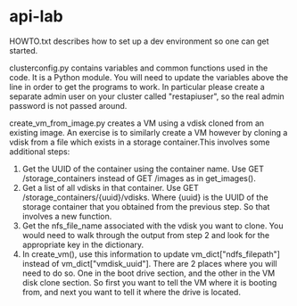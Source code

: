 # api-lab
HOWTO.txt describes how to set up a dev environment so one can get started.

clusterconfig.py contains variables and common functions used in the code. It is a Python module. You will need to update the variables above the line in order to get the programs to work. In particular please create a separate admin user on your cluster called "restapiuser", so the real admin password is not passed around.

create_vm_from_image.py creates a VM using a vdisk cloned from an existing image. An exercise is to similarly create a VM however by cloning a vdisk from a file which exists in a storage container.This involves some additional steps:
1. Get the UUID of the container using the container name. Use GET /storage_containers instead of GET /images as in get_images().
2. Get a list of all vdisks in that container. Use GET /storage_containers/{uuid}/vdisks. Where {uuid} is the UUID of the storage container that you obtained from the previous step. So that involves a new function.
3. Get the nfs_file_name associated with the vdisk you want to clone. You would need to walk through the output from step 2 and look for the appropriate key in the dictionary.
4. In create_vm(), use this information to update vm_dict["ndfs_filepath"] instead of vm_dict["vmdisk_uuid"]. There are 2 places where you will need to do so. One in the boot drive section, and the other in the VM disk clone section. So first you want to tell the VM where it is booting from, and next you want to tell it where the drive is located.

